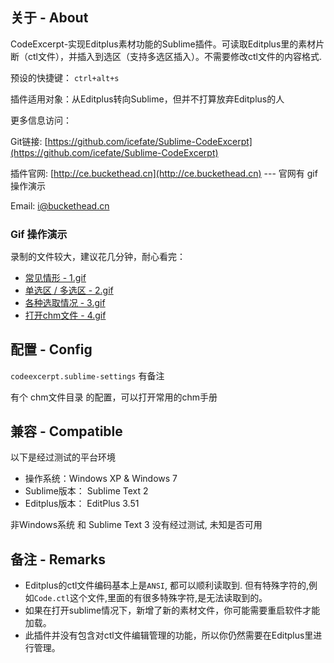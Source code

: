 ## 关于 - About
CodeExcerpt-实现Editplus素材功能的Sublime插件。可读取Editplus里的素材片断（ctl文件），并插入到选区（支持多选区插入）。不需要修改ctl文件的内容格式.

预设的快捷键： `ctrl+alt+s`

插件适用对象：从Editplus转向Sublime，但并不打算放弃Editplus的人

更多信息访问：

Git链接: [https://github.com/icefate/Sublime-CodeExcerpt](https://github.com/icefate/Sublime-CodeExcerpt)

插件官网: [http://ce.buckethead.cn](http://ce.buckethead.cn)   --- 官网有 gif 操作演示

Email: i@buckethead.cn

<p style="padding-top: 10px;"><span style="font-size: 16px;font-weight: bold;">Gif 操作演示</span></p>

录制的文件较大，建议花几分钟，耐心看完：

* <a href="http://ce.buckethead.cn/1.gif" target="_blank">常见情形 - 1.gif</a>
* <a href="http://ce.buckethead.cn/2.gif" target="_blank">单选区 / 多选区 - 2.gif</a>
* <a href="http://ce.buckethead.cn/3.gif" target="_blank">各种选取情况 - 3.gif</a>
* <a href="http://ce.buckethead.cn/4.gif" target="_blank">打开chm文件 - 4.gif</a>


## 配置 - Config
`codeexcerpt.sublime-settings` 有备注

有个 chm文件目录 的配置，可以打开常用的chm手册

## 兼容 - Compatible 
以下是经过测试的平台环境

* 操作系统：Windows XP & Windows 7
* Sublime版本： Sublime Text 2
* Editplus版本： EditPlus 3.51

非Windows系统 和 Sublime Text 3 没有经过测试, 未知是否可用

## 备注  -  Remarks

* Editplus的ctl文件编码基本上是`ANSI`, 都可以顺利读取到. 但有特殊字符的,例如`Code.ctl`这个文件,里面的有很多特殊字符,是无法读取到的。
* 如果在打开sublime情况下，新增了新的素材文件，你可能需要重启软件才能加载。
* 此插件并没有包含对ctl文件编辑管理的功能，所以你仍然需要在Editplus里进行管理。

